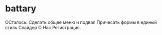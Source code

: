 # battary

ОСталось:
Сделать общее меню и подвал
Причесать формы в единый стиль
Слайдер
О Нас
Регистрация.